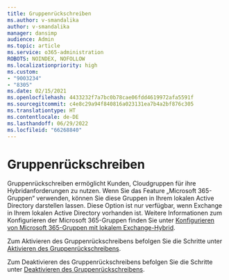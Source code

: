 ```yaml
---
title: Gruppenrückschreiben
ms.author: v-smandalika
author: v-smandalika
manager: dansimp
audience: Admin
ms.topic: article
ms.service: o365-administration
ROBOTS: NOINDEX, NOFOLLOW
ms.localizationpriority: high
ms.custom:
- "9003234"
- "8305"
ms.date: 02/15/2021
ms.openlocfilehash: 4433232f7a7bc0b78cae06fdd4619972afa5591f
ms.sourcegitcommit: c4e8c29a94f840816a023131ea7b4a2bf876c305
ms.translationtype: HT
ms.contentlocale: de-DE
ms.lasthandoff: 06/29/2022
ms.locfileid: "66268840"
---
```

# <a name="group-writeback"></a>Gruppenrückschreiben

Gruppenrückschreiben ermöglicht Kunden, Cloudgruppen für ihre Hybridanforderungen zu nutzen. Wenn Sie das Feature „Microsoft 365-Gruppen“ verwenden, können Sie diese Gruppen in Ihrem lokalen Active Directory darstellen lassen. Diese Option ist nur verfügbar, wenn Exchange in Ihrem lokalen Active Directory vorhanden ist. Weitere Informationen zum Konfigurieren der Microsoft 365-Gruppen finden Sie unter [Konfigurieren von Microsoft 365-Gruppen mit lokalem Exchange-Hybrid](https://docs.microsoft.com/exchange/hybrid-deployment/set-up-microsoft-365-groups#enable-group-writeback-in-azure-ad-connect).

Zum Aktivieren des Gruppenrückschreibens befolgen Sie die Schritte unter [Aktivieren des Gruppenrückschreibens](https://docs.microsoft.com/azure/active-directory/hybrid/how-to-connect-group-writeback#enable-group-writeback). 

Zum Deaktivieren des Gruppenrückschreibens befolgen Sie die Schritte unter [Deaktivieren des Gruppenrückschreibens](https://docs.microsoft.com/azure/active-directory/hybrid/how-to-connect-group-writeback#disabling-group-writeback).